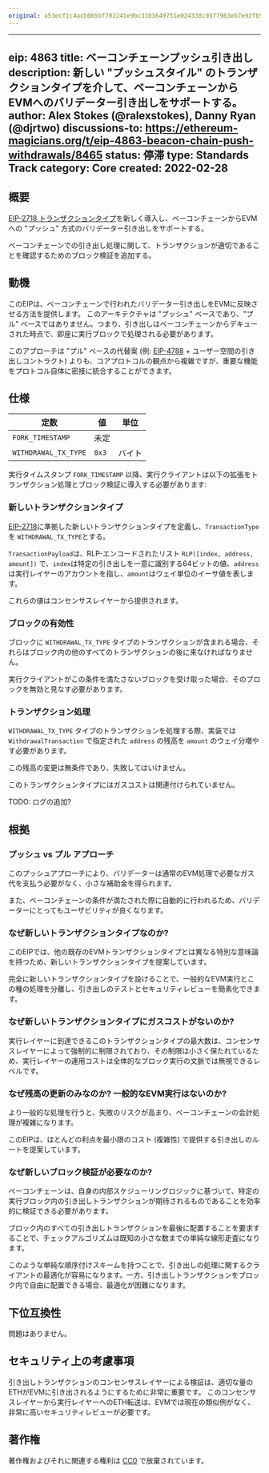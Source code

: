 ```yaml
---
original: a53ecf1c4acb065bf702241e9bc31b1649751e024338c9377963eb7e92fb5153
---
```


---
eip: 4863
title: ベーコンチェーンプッシュ引き出し
description: 新しい "プッシュスタイル" のトランザクションタイプを介して、ベーコンチェーンからEVMへのバリデーター引き出しをサポートする。
author: Alex Stokes (@ralexstokes), Danny Ryan (@djrtwo)
discussions-to: https://ethereum-magicians.org/t/eip-4863-beacon-chain-push-withdrawals/8465
status: 停滞
type: Standards Track
category: Core
created: 2022-02-28
---

## 概要

[EIP-2718 トランザクションタイプ](./eip-2718.md)を新しく導入し、ベーコンチェーンからEVMへの "プッシュ" 方式のバリデーター引き出しをサポートする。

ベーコンチェーンでの引き出し処理に関して、トランザクションが適切であることを確認するためのブロック検証を追加する。

## 動機

このEIPは、ベーコンチェーンで行われたバリデーター引き出しをEVMに反映させる方法を提供します。
このアーキテクチャは "プッシュ" ベースであり、"プル" ベースではありません。つまり、引き出しはベーコンチェーンからデキューされた時点で、即座に実行ブロックで処理される必要があります。

このアプローチは "プル" ベースの代替案 (例: [EIP-4788](./eip-4788.md) + ユーザー空間の引き出しコントラクト) よりも、コアプロトコルの観点から複雑ですが、重要な機能をプロトコル自体に密接に統合することができます。

## 仕様

| 定数                          | 値                                            | 単位
|---                            |---                                             |---
| `FORK_TIMESTAMP`              | 未定                                           |
| `WITHDRAWAL_TX_TYPE`          | `0x3`                                          | バイト

実行タイムスタンプ `FORK_TIMESTAMP` 以降、実行クライアントは以下の拡張をトランザクション処理とブロック検証に導入する必要があります:

### 新しいトランザクションタイプ

[EIP-2718](./eip-2718.md)に準拠した新しいトランザクションタイプを定義し、`TransactionType`を `WITHDRAWAL_TX_TYPE`とする。

`TransactionPayload`は、RLP-エンコードされたリスト `RLP([index, address, amount])` で、`index`は特定の引き出しを一意に識別する64ビットの値、`address`は実行レイヤーのアカウントを指し、`amount`はウェイ単位のイーサ値を表します。

これらの値はコンセンサスレイヤーから提供されます。

### ブロックの有効性

ブロックに `WITHDRAWAL_TX_TYPE` タイプのトランザクションが含まれる場合、それらはブロック内の他のすべてのトランザクションの後に来なければなりません。

実行クライアントがこの条件を満たさないブロックを受け取った場合、そのブロックを無効と見なす必要があります。

### トランザクション処理

`WITHDRAWAL_TX_TYPE` タイプのトランザクションを処理する際、実装では `WithdrawalTransaction` で指定された `address` の残高を `amount` のウェイ分増やす必要があります。

この残高の変更は無条件であり、失敗してはいけません。

このトランザクションタイプにはガスコストは関連付けられていません。

TODO: ログの追加?

## 根拠

### プッシュ vs プル アプローチ

このプッシュアプローチにより、バリデーターは通常のEVM処理で必要なガス代を支払う必要がなく、小さな補助金を得られます。

また、ベーコンチェーンの条件が満たされた際に自動的に行われるため、バリデーターにとってもユーザビリティが良くなります。

### なぜ新しいトランザクションタイプなのか?

このEIPでは、他の既存のEVMトランザクションタイプとは異なる特別な意味論を持つため、新しいトランザクションタイプを提案しています。

完全に新しいトランザクションタイプを設けることで、一般的なEVM実行とこの種の処理を分離し、引き出しのテストとセキュリティレビューを簡素化できます。

### なぜ新しいトランザクションタイプにガスコストがないのか?

実行レイヤーに到達できるこのトランザクションタイプの最大数は、コンセンサスレイヤーによって強制的に制限されており、その制限は小さく保たれているため、実行レイヤーの運用コストは全体的なブロック実行の文脈では無視できるレベルです。

### なぜ残高の更新のみなのか? 一般的なEVM実行はないのか?

より一般的な処理を行うと、失敗のリスクが高まり、ベーコンチェーンの会計処理が複雑になります。

このEIPは、ほとんどの利点を最小限のコスト (複雑性) で提供する引き出しのルートを提案しています。

### なぜ新しいブロック検証が必要なのか?

ベーコンチェーンは、自身の内部スケジューリングロジックに基づいて、特定の実行ブロック内の引き出しトランザクションが期待されるものであることを効率的に検証できる必要があります。

ブロック内のすべての引き出しトランザクションを最後に配置することを要求することで、チェックアルゴリズムは既知の小さな数までの単純な線形走査になります。

このような単純な順序付けスキームを持つことで、引き出しの処理に関するクライアントの最適化が容易になります。一方、引き出しトランザクションをブロック内で自由に配置できる場合、最適化が困難になります。

## 下位互換性

問題はありません。

## セキュリティ上の考慮事項

引き出しトランザクションのコンセンサスレイヤーによる検証は、適切な量のETHがEVMに引き出されるようにするために非常に重要です。
このコンセンサスレイヤーから実行レイヤーへのETH転送は、EVMでは現在の類似例がなく、非常に高いセキュリティレビューが必要です。

## 著作権

著作権およびそれに関連する権利は [CC0](../LICENSE.md) で放棄されています。